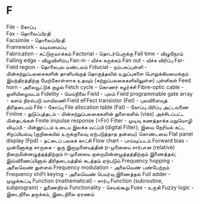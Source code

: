 # F
File - கோப்பு\
Fax - தொலைப்பிரதி \
Facsimile - தொலைப்பிரதி\
Framework - வடிவமைப்பு\
Fabrication - கட்டுருவாக்கம்
Factorial - தொடர்பெருக்கு
Fall time - விழுநேரம்
Falling edge - விழுவிளிம்பு
Fan-in - வீச்சு சுருக்கம்
Fan out - வீச்சு விரிப்பு
Far-Field region - தொலைபுல மண்டலம்
Fiducial - நம்பகப்புள்ளி - மின்சுற்றுப்பலகைகளின் தானியங்குத் தொகுத்தலில் உறுப்புகளை பொறுக்கியமைக்கும் இயந்திரத்திற்கு மேற்கோள்ளாக உதவும் (சுற்றுப்பலகைகளிலிலுள்ள) புள்ளிகள்
Feed horn - அலையூட்டுக் குழல்
Fetch cycle - கொணர் சுழர்ச்சி
Fibre-optic cable - ஒளியிழைவடம்
Fidelity - மெய்நிலை
Field - புலம்
Field programmable gate array - களம் நிரல்படு வாயிலணி
Field eFFect transistor (Fet) - புலவிளைவுத் திரிதடையம்
File - கோப்பு
File allocation table (Fat) - கோப்பு பிரிப்பு அட்டவணை
Finline - துடுப்புத்தடம் - மின்சுற்றுப்பலகைகளின் துளைகளில் (vias) அச்சிடப்பட்ட மின்தடங்கள்
Finite impulse response (=Fir) Filter - முடிவு கணத்தாக்க மறுமொழி விடிப்பி - பின்னூட்டம் உடைய இலக்க வட்ப்பி (digital Filter); இவை நேரியல் கட்ட சிறப்பியல்வு (குறிகையில் உருக்குலைவு ஏற்படுத்தாத தன்மை) கொண்டவை
Flat panel display (Fpd) - தட்டைப் பலகக் காட்சி
Flow chart - பாய்வுப்படம்
Forward bias - முன்னோக்கு சாருகை - ஒரு இருமுனையத்தின் p-முனையை சார்பான (relative) நிறைமின்னழுத்தத்திற்கும் n-முனையை குறைமின்னழுத்தத்திற்கும் இணைத்தல்; இவ்விணைப்பினால் திரிதடையத்தில் கடத்தம் ஏற்படும்
Frequency hopping - அலைவெண் துள்ளல்
Frequency modulation - அலைவெண் பண்பேற்றம்
Frequency shiFt keying - அலைவெண் பெயர்வு இணைத்தல்
Full adder - முழுக்கூட்டி
Function (mathematical) - சார்பு
Function (subroutine, subprogram) - துணைநிரல்
Functionality - செயல்கூறு
Fuse - உருகி
Fuzzy logic - இடைநிலை தருக்கம், இடைநிலை ஏரணம்